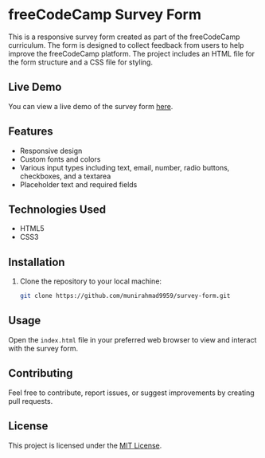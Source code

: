 # freeCodeCamp Survey Form

This is a responsive survey form created as part of the freeCodeCamp curriculum. The form is designed to collect feedback from users to help improve the freeCodeCamp platform. The project includes an HTML file for the form structure and a CSS file for styling.

## Live Demo

You can view a live demo of the survey form [here](https://munirahmad9959.github.io/Survey_Form/).

## Features

- Responsive design
- Custom fonts and colors
- Various input types including text, email, number, radio buttons, checkboxes, and a textarea
- Placeholder text and required fields

## Technologies Used

- HTML5
- CSS3

## Installation

1. Clone the repository to your local machine:
    ```bash
    git clone https://github.com/munirahmad9959/survey-form.git
    ```

## Usage

Open the `index.html` file in your preferred web browser to view and interact with the survey form.

## Contributing

Feel free to contribute, report issues, or suggest improvements by creating pull requests.

## License

This project is licensed under the [MIT License](LICENSE).
